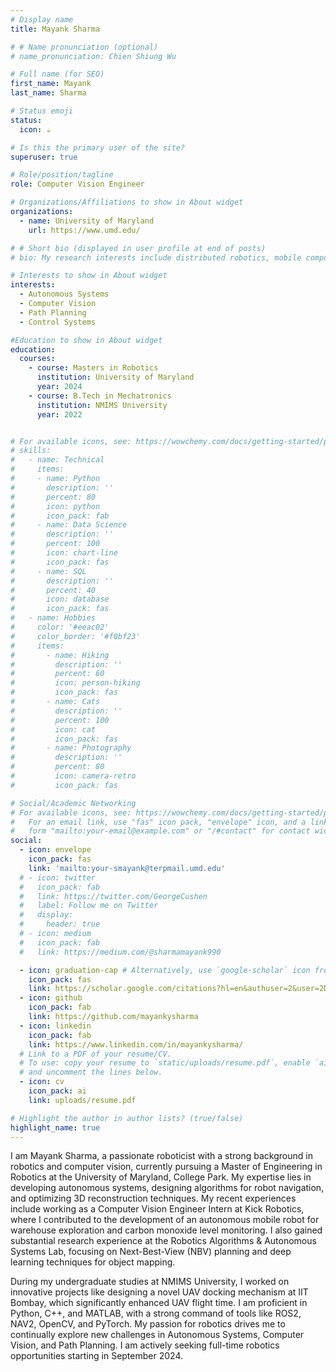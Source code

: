 ```yaml
---
# Display name
title: Mayank Sharma

# # Name pronunciation (optional)
# name_pronunciation: Chien Shiung Wu

# Full name (for SEO)
first_name: Mayank
last_name: Sharma

# Status emoji
status:
  icon: ☕️

# Is this the primary user of the site?
superuser: true

# Role/position/tagline
role: Computer Vision Engineer

# Organizations/Affiliations to show in About widget
organizations:
  - name: University of Maryland
    url: https://www.umd.edu/

# # Short bio (displayed in user profile at end of posts)
# bio: My research interests include distributed robotics, mobile computing and programmable matter.

# Interests to show in About widget
interests:
  - Autonomous Systems
  - Computer Vision
  - Path Planning
  - Control Systems

#Education to show in About widget
education:
  courses:
    - course: Masters in Robotics
      institution: University of Maryland
      year: 2024
    - course: B.Tech in Mechatronics
      institution: NMIMS University
      year: 2022


# For available icons, see: https://wowchemy.com/docs/getting-started/page-builder/#icons
# skills:
#   - name: Technical
#     items:
#     - name: Python
#       description: ''
#       percent: 80
#       icon: python
#       icon_pack: fab
#     - name: Data Science
#       description: ''
#       percent: 100
#       icon: chart-line
#       icon_pack: fas
#     - name: SQL
#       description: ''
#       percent: 40
#       icon: database
#       icon_pack: fas
#   - name: Hobbies
#     color: '#eeac02'
#     color_border: '#f0bf23'
#     items:
#       - name: Hiking
#         description: ''
#         percent: 60
#         icon: person-hiking
#         icon_pack: fas
#       - name: Cats
#         description: ''
#         percent: 100
#         icon: cat
#         icon_pack: fas
#       - name: Photography
#         description: ''
#         percent: 80
#         icon: camera-retro
#         icon_pack: fas

# Social/Academic Networking
# For available icons, see: https://wowchemy.com/docs/getting-started/page-builder/#icons
#   For an email link, use "fas" icon pack, "envelope" icon, and a link in the
#   form "mailto:your-email@example.com" or "/#contact" for contact widget.
social:
  - icon: envelope
    icon_pack: fas
    link: 'mailto:your-smayank@terpmail.umd.edu'
  # - icon: twitter
  #   icon_pack: fab
  #   link: https://twitter.com/GeorgeCushen
  #   label: Follow me on Twitter
  #   display:
  #     header: true
  # - icon: medium
  #   icon_pack: fab
  #   link: https://medium.com/@sharmamayank990

  - icon: graduation-cap # Alternatively, use `google-scholar` icon from `ai` icon pack
    icon_pack: fas
    link: https://scholar.google.com/citations?hl=en&authuser=2&user=2DsK3m0AAAAJ
  - icon: github
    icon_pack: fab
    link: https://github.com/mayankysharma
  - icon: linkedin
    icon_pack: fab
    link: https://www.linkedin.com/in/mayankysharma/
  # Link to a PDF of your resume/CV.
  # To use: copy your resume to `static/uploads/resume.pdf`, enable `ai` icons in `params.yaml`,
  # and uncomment the lines below.
  - icon: cv
    icon_pack: ai
    link: uploads/resume.pdf

# Highlight the author in author lists? (true/false)
highlight_name: true
---
```


I am Mayank Sharma, a passionate roboticist with a strong background in robotics and computer vision, currently pursuing a Master of Engineering in Robotics at the University of Maryland, College Park. My expertise lies in developing autonomous systems, designing algorithms for robot navigation, and optimizing 3D reconstruction techniques. My recent experiences include working as a Computer Vision Engineer Intern at Kick Robotics, where I contributed to the development of an autonomous mobile robot for warehouse exploration and carbon monoxide level monitoring. I also gained substantial research experience at the Robotics Algorithms & Autonomous Systems Lab, focusing on Next-Best-View (NBV) planning and deep learning techniques for object mapping.

During my undergraduate studies at NMIMS University, I worked on innovative projects like designing a novel UAV docking mechanism at IIT Bombay, which significantly enhanced UAV flight time. I am proficient in Python, C++, and MATLAB, with a strong command of tools like ROS2, NAV2, OpenCV, and PyTorch. My passion for robotics drives me to continually explore new challenges in Autonomous Systems, Computer Vision, and Path Planning. I am actively seeking full-time robotics opportunities starting in September 2024. 
